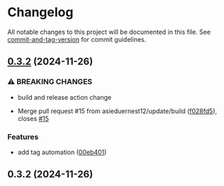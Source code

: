 # Changelog

All notable changes to this project will be documented in this file. See [commit-and-tag-version](https://github.com/absolute-version/commit-and-tag-version) for commit guidelines.

## [0.3.2](https://github.com/asieduernest12/wyzant-looker/compare/v0.3.1...v0.3.2) (2024-11-26)


### ⚠ BREAKING CHANGES

* build and release action change

* Merge pull request #15 from asieduernest12/update/build ([f028fd5](https://github.com/asieduernest12/wyzant-looker/commit/f028fd5fef07711996f4c45de7821fb6328e796c)), closes [#15](https://github.com/asieduernest12/wyzant-looker/issues/15)


### Features

* add tag automation ([00eb401](https://github.com/asieduernest12/wyzant-looker/commit/00eb401a4fbddec5208a8f948592216e80601d07))

## 0.3.2 (2024-11-26)
